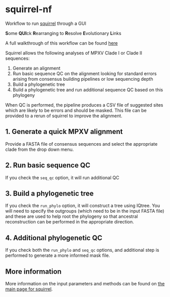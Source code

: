 # squirrel-nf
Workflow to run [squirrel](https://github.com/aineniamh/squirrel) through a GUI

**S**ome **QUI**ck **R**earranging to **R**esolve **E**volutionary **L**inks

A full walkthrough of this workflow can be found [here](https://artic.network/mpxv/mpxv-phylogenetics-epi2me-sop.html)

Squirrel allows the following analyses of MPXV Clade I or Clade II sequences:
1. Generate an alignment 
2. Run basic sequence QC on the alignment looking for standard errors arising from consensus building pipelines or low sequencing depth
3. Build a phylogenetic tree
4. Build a phylogenetic tree and run additional sequence QC based on this phylogeny

When QC is performed, the pipeline produces a CSV file of suggested sites which are likely to be errors and should be masked. This file can be provided to a rerun of squirrel to improve the alignment.

## 1. Generate a quick MPXV alignment
Provide a FASTA file of consensus sequences and select the appropriate clade from the drop down menu.

## 2. Run basic sequence QC
If you check the `seq_qc` option, it will run additional QC

## 3. Build a phylogenetic tree
If you check the `run_phylo` option, it will construct a tree using IQtree. You will need to specify the outgroups (which need to be in the input FASTA file) and these are used to help root the phylogeny so that ancestral reconstruction can be performed in the appropriate direction.

## 4. Additional phylogenetic QC
If you check both the `run_phylo` and `seq_qc` options, and additional step is performed to generate a more informed mask file.

## More information
More information on the input parameters and methods can be found on [the main page for squirrel](https://github.com/aineniamh/squirrel).
